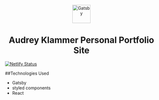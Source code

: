 <!-- @format -->

<p align="center">
  <a href="https://www.gatsbyjs.com">
    <img alt="Gatsby" src="https://www.gatsbyjs.com/Gatsby-Monogram.svg" width="60" />
  </a>
</p>
<h1 align="center">
Audrey Klammer Personal Portfolio Site
</h1>

[![Netlify Status](https://api.netlify.com/api/v1/badges/af0afc12-62b3-472d-b0a2-5a02ff97ba2a/deploy-status)](https://app.netlify.com/sites/zen-lamport-646916/deploys)

##Technologies Used

- Gatsby
- styled components
- React
